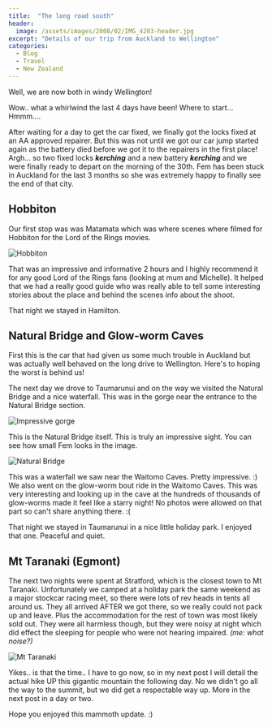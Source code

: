 ```yaml
---
title:  "The long road south"
header:
  image: /assets/images/2008/02/IMG_4203-header.jpg
excerpt: "Details of our trip from Auckland to Wellington"
categories: 
  - Blog
  - Travel
  - New Zealand
---
```

Well, we are now both in windy Wellington!

Wow.. what a whirlwind the last 4 days have been! Where to start... Hmmm....

After waiting for a day to get the car fixed, we finally got the locks fixed at an AA approved repairer. But this was not until we got our car jump started again as the battery died before we got it to the repairers in the first place! Argh... so two fixed locks **$kerching$** and a new battery **$kerching$** and we were finally ready to depart on the morning of the 30th. Fem has been stuck in Auckland for the last 3 months so she was extremely happy to finally see the end of that city.

## Hobbiton

Our first stop was was Matamata which was where scenes where filmed for Hobbiton for the Lord of the Rings movies.

![Hobbiton](https://photos.smugmug.com/New-Zealand/Best-of-New-Zealand/i-DvFqfLx/0/aa7bf37c/X2/IMG_4196-X2.jpg)

That was an impressive and informative 2 hours and I highly recommend it for any good Lord of the Rings fans (looking at mum and Michelle). It helped that we had a really good guide who was really able to tell some interesting stories about the place and behind the scenes info about the shoot.

That night we stayed in Hamilton.

## Natural Bridge and Glow-worm Caves

First this is the car that had given us some much trouble in Auckland but was actually well behaved on the long drive to Wellington. Here's to hoping the worst is behind us!

The next day we drove to Taumarunui and on the way we visited the Natural Bridge and a nice waterfall.
This was in the gorge near the entrance to the Natural Bridge section.

![Impressive gorge](https://photos.smugmug.com/New-Zealand/Best-of-New-Zealand/i-QzFv986/0/7dbfc378/X2/IMG_4254-X2.jpg)

This is the Natural Bridge itself. This is truly an impressive sight. You can see how small Fem looks in the image.

![Natural Bridge](https://photos.smugmug.com/New-Zealand/Best-of-New-Zealand/i-BxGTTzN/0/a3b9170e/X2/IMG_4283-X2.jpg)


This was a waterfall we saw near the Waitomo Caves. Pretty impressive. :)
We also went on the glow-worm bout ride in the Waitomo Caves. This was very interesting and looking up in the cave at the hundreds of thousands of glow-worms made it feel like a starry night! No photos were allowed on that part so can't share anything there. :(

That night we stayed in Taumarunui in a nice little holiday park. I enjoyed that one. Peaceful and quiet.

## Mt Taranaki (Egmont)

The next two nights were spent at Stratford, which is the closest town to Mt Taranaki.
Unfortunately we camped at a holiday park the same weekend as a major stockcar racing meet, so there were lots of rev heads in tents all around us. They all arrived AFTER we got there, so we really could not pack up and leave. Plus the accommodation for the rest of town was most likely sold out. They were all harmless though, but they were noisy at night which did effect the sleeping for people who were not hearing impaired. _(me: what noise?)_

![Mt Taranaki](https://photos.smugmug.com/New-Zealand/Best-of-New-Zealand/i-hz48CsZ/0/f4c1a456/X2/IMG_4360-X2.jpg)


Yikes.. is that the time.. I have to go now, so in my next post I will detail the actual hike UP this gigantic mountain the following day. No we didn't go all the way to the summit, but we did get a respectable way up. More in the next post in a day or two.

Hope you enjoyed this mammoth update. :)